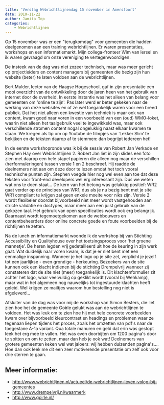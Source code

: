 ```yaml
---
title: 'Verslag Webrichtlijnendag 15 november in Amersfoort'
date: 2010-11-22
author: Janita Top
categories:
    - Webrichtlijnen
---
```


Op 15 november was er een "terugkomdag" voor gemeenten die hadden deelgenomen aan een training webrichtlijnen. Er waren presentaties, workshops en een informatiemarkt. Mijn collega-fronteer Wim van Iersel en ik waren gevraagd om onze vereniging te vertegenwoordigen.

De insteek van de dag was niet zozeer technisch, maar was meer gericht op projectleiders en content managers bij gemeenten die bezig zijn hun website (beter) te laten voldoen aan de webrichtlijnen.

Bert Mulder, lector van de Haagse Hogeschool, gaf in zijn presentatie een mooi overzicht van de ontwikkeling door de jaren heen van het gebruik van internet door de overheid. In eerste instantie was het alleen van belang voor gemeenten om 'online te zijn'. Pas later werd er beter gekeken naar de werking van deze websites en of ze wel toegankelijk waren voor een breed publiek.
Dat het niet alleen een kwestie van techniek is maar ook van content, kwam goed naar voren in een voorbeeld van een (oud) WMO-loket, waarin niet alleen het taalgebruik veel te ingewikkeld was, maar ook verschillende stromen content nogal ongelukkig naast elkaar kwamen te staan. We kregen als tip om op Youtube de filmpjes van ‘Lekker Slim’ te bekijken en de teksten daarop af te stemmen: dan begrijpt iedereen het!

In de eerste workshopronde was ik bij de sessie van Robert Jan Verkade en Stephen Hay over Webrichtlijnen 2. Robert Jan liet in zijn slides een foto zien met daarop een hele stapel papieren die alleen nog maar de verschillen (herformuleringen) tussen versie 1 en 2 beschreef. Hij raadde de deelnemers niet aan om deze door te lezen omdat het toch vooral technische punten zijn. Stephen voegde hier nog wel even aan toe dat deze teksten voor front-end developers wel erg interessant zijn. Dus we weten wat ons te doen staat...
De kern van het betoog was gelukkig positief: WR2 gaat verder op de principes van WR1, dus als je nu bezig bent met je site WR1 compliant te krijgen zal geen enkele moeite voor niks zijn. Versie 2 wordt flexibeler doordat bijvoorbeeld niet meer wordt vastgehouden aan stricte validatie en doctypes, maar meer aan een juist gebruik van de gekozen taal. Het gebruik van open specificaties wordt ook erg belangrijk. Daarnaast wordt tegemoetgekomen aan de webbouwers en contentbeheerders door online concrete goede en foute voorbeelden bij de richtlijnen te zetten.

Na de lunch en informatiemarkt woonde ik de workshop bij van Stichting Accessibility en Qualityhouse over het toetsingsproces voor 'het groene mannetje'. De heren legden vrij gedetailleerd uit hoe de keuring in zijn werk gaat. Wat duidelijk naar voren kwam, is dat je er niet bent met een eenmalige inspanning. Wanneer je het logo op je site zet, verplicht je jezelf tot een jaarlijkse - even grondige - herkeuring. Bezoekers van de site kunnen ook een klacht indienen bij de stichting Drempelvrij wanneer zij constateren dat de site niet (meer) toegankelijk is. Dit klachtenformulier zit achter het logo, waar veelvuldig op geklikt wordt (vooral bij Wehkamp), maar wat in het algemeen nog nauwelijks tot ingestuurde klachten heeft geleid. Wel krijgen ze mailtjes waarom hun bestelling nog niet is afgeleverd...

Afsluiter van de dag was voor mij de workshop van Simon Besters, die liet zien hoe het de gemeente Goirle gelukt was aan de webrichtlijnen te voldoen. Het was leuk om te zien hoe hij met hele concrete voorbeelden kwam over bijvoorbeeld kleurcontrast en headings en problemen waar ze tegenaan liepen tijdens het proces, zoals het omzetten van pdf's naar de toegestane A-1a variant. Qua totale manuren en geld dat erin was gestopt leek het erg mee te vallen. Het was even doorbijten om 1200 pagina's door te spitten en om te zetten, maar dan heb je ook wat! Deelnemers van grotere gemeenten keken wel wat jaloers: wij hebben duizenden pagina's....
Hoe dan ook leek me dit een zeer motiverende presentatie om zelf ook voor drie sterren te gaan.

## Meer informatie:

-   <http://www.webrichtlijnen.nl/actueel/de-webrichtlijnen-leven-volop-bij-gemeentes>
-   <http://www.drempelvrij.nl/waarmerk>
-   <http://www.goirle.nl/>
